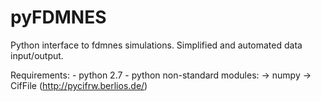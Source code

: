 pyFDMNES
========

Python interface to fdmnes simulations.
Simplified and automated data input/output.

Requirements:
    - python 2.7
    - python non-standard modules:
        -> numpy
        -> CifFile (http://pycifrw.berlios.de/)